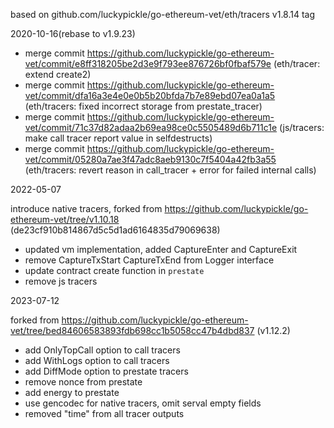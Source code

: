based on github.com/luckypickle/go-ethereum-vet/eth/tracers v1.8.14 tag

2020-10-16(rebase to v1.9.23)

+ merge commit https://github.com/luckypickle/go-ethereum-vet/commit/e8ff318205be2d3e9f793ee876726bf0fbaf579e (eth/tracer: extend create2)
+ merge commit https://github.com/luckypickle/go-ethereum-vet/commit/dfa16a3e4e0e0b5b20bfda7b7e89ebd07ea0a1a5 (eth/tracers: fixed incorrect storage from prestate_tracer)
+ merge commit https://github.com/luckypickle/go-ethereum-vet/commit/71c37d82adaa2b69ea98ce0c5505489d6b711c1e (js/tracers: make call tracer report value in selfdestructs)
+ merge commit https://github.com/luckypickle/go-ethereum-vet/commit/05280a7ae3f47adc8aeb9130c7f5404a42fb3a55 (eth/tracers: revert reason in call_tracer + error for failed internal calls)

2022-05-07

introduce native tracers, forked from https://github.com/luckypickle/go-ethereum-vet/tree/v1.10.18 (de23cf910b814867d5c5d1ad6164835d79069638)

+ updated vm implementation, added CaptureEnter and CaptureExit
+ remove CaptureTxStart CaptureTxEnd from Logger interface
+ update contract create function in `prestate`
+ remove js tracers

2023-07-12

forked from https://github.com/luckypickle/go-ethereum-vet/tree/bed84606583893fdb698cc1b5058cc47b4dbd837 (v1.12.2)

+ add OnlyTopCall option to call tracers
+ add WithLogs option to call tracers
+ add DiffMode option to prestate tracers
+ remove nonce from prestate
+ add energy to prestate
+ use gencodec for native tracers, omit serval empty fields
+ removed "time" from all tracer outputs
